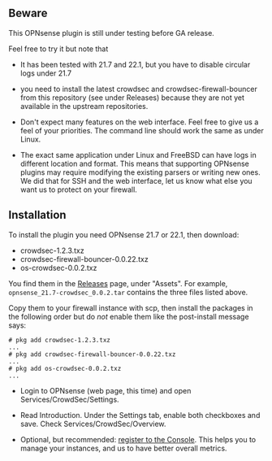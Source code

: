 
Beware
------

This OPNsense plugin is still under testing before GA release.

Feel free to try it but note that

 * It has been tested with 21.7 and 22.1, but you have to disable circular logs under 21.7

 * you need to install the latest crowdsec and crowdsec-firewall-bouncer from this repository (see under Releases)
   because they are not yet available in the upstream repositories.

 * Don't expect many features on the web interface. Feel free to give us a feel of your priorities. The command line
   should work the same as under Linux.

 * The exact same application under Linux and FreeBSD can have logs in different location and format. This means that
   supporting OPNsense plugins may require modifying the existing parsers or writing new ones. We did that for SSH
   and the web interface, let us know what else you want us to protect on your firewall.


Installation
------------

To install the plugin you need OPNsense 21.7 or 22.1, then download:

 * crowdsec-1.2.3.txz
 * crowdsec-firewall-bouncer-0.0.22.txz
 * os-crowdsec-0.0.2.txz

You find them in the
[Releases](https://github.com/crowdsecurity/opnsense-plugin-crowdsec/releases)
page, under "Assets". For example, `opnsense_21.7-crowdsec_0.0.2.tar` contains
the three files listed above.

Copy them to your firewall instance with scp, then install the packages in the
following order but do *not* enable them like the post-install message says:

```
# pkg add crowdsec-1.2.3.txz
...
# pkg add crowdsec-firewall-bouncer-0.0.22.txz
...
# pkg add os-crowdsec-0.0.2.txz
...
```

 * Login to OPNsense (web page, this time) and open Services/CrowdSec/Settings.

 * Read Introduction. Under the Settings tab, enable both checkboxes and save. Check Services/CrowdSec/Overview.

 * Optional, but recommended: [register to the Console](https://app.crowdsec.net/).
   This helps you to manage your instances, and us to have better overall metrics.

